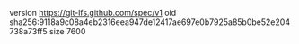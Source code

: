 version https://git-lfs.github.com/spec/v1
oid sha256:9118a9c08a4eb2316eea947de12417ae697e0b7925a85b0be52e204738a73ff5
size 7600
